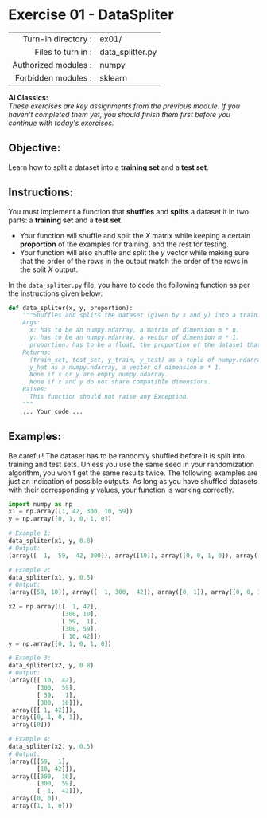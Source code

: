 # Exercise 01 - DataSpliter

|                         |                     |
| -----------------------:| ------------------  |
|   Turn-in directory :   |  ex01/              |
|   Files to turn in :    |  data_splitter.py   |
|   Authorized modules :  |  numpy              |
|   Forbidden modules :   |  sklearn            |

**AI Classics:**   
*These exercises are key assignments from the previous module. If you haven't completed them yet, you should finish them first before you continue with today's exercises.*

## Objective:
Learn how to split a dataset into a **training set** and a **test set**.

## Instructions:
You must implement a function that **shuffles** and **splits** a dataset it in two parts: a **training set** and a **test set**.  
- Your function will shuffle and split the $X$ matrix while keeping a certain **proportion** of the examples for training, and the rest for testing.  
- Your function will also shuffle and split the $y$ vector while making sure that the order of the rows in the output match the order of the rows in the split $X$ output.


In the `data_spliter.py` file, you have to code the following function as per the instructions given below:
```python
def data_spliter(x, y, proportion):
    """Shuffles and splits the dataset (given by x and y) into a training and a test set, while respecting the indicated proportion.
    Args:
      x: has to be an numpy.ndarray, a matrix of dimension m * n.
      y: has to be an numpy.ndarray, a vector of dimension m * 1.
      proportion: has to be a float, the proportion of the dataset that will be assigned to the training set.
    Returns:
      (train_set, test_set, y_train, y_test) as a tuple of numpy.ndarray
      y_hat as a numpy.ndarray, a vector of dimension m * 1.
      None if x or y are empty numpy.ndarray.
      None if x and y do not share compatible dimensions.
    Raises:
      This function should not raise any Exception.
    """
    ... Your code ...
```

## Examples:
Be careful! The dataset has to be randomly shuffled before it is split into training and test sets. 
Unless you use the same seed in your randomization algorithm, you won't get the same results twice. The following examples are just an indication of possible outputs. As long as you have shuffled datasets with their corresponding y values, your function is working correctly.

```python
import numpy as np
x1 = np.array([1, 42, 300, 10, 59])
y = np.array([0, 1, 0, 1, 0])

# Example 1:
data_spliter(x1, y, 0.8)
# Output:
(array([  1,  59,  42, 300]), array([10]), array([0, 0, 1, 0]), array([1]))

# Example 2:
data_spliter(x1, y, 0.5)
# Output:
(array([59, 10]), array([  1, 300,  42]), array([0, 1]), array([0, 0, 1]))

x2 = np.array([[  1, 42],
               [300, 10],
               [ 59,  1],
               [300, 59],
               [ 10, 42]])
y = np.array([0, 1, 0, 1, 0])

# Example 3:
data_spliter(x2, y, 0.8)
# Output:
(array([[ 10,  42],
        [300,  59],
        [ 59,   1],
        [300,  10]]),
 array([[ 1, 42]]),
 array([0, 1, 0, 1]),
 array([0]))

# Example 4:
data_spliter(x2, y, 0.5)
# Output:
(array([[59,  1],
        [10, 42]]),
 array([[300,  10],
        [300,  59],
        [  1,  42]]),
 array([0, 0]),
 array([1, 1, 0]))
```